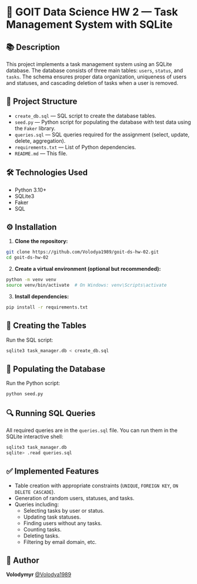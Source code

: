 
# 📘 GOIT Data Science HW 2 — Task Management System with SQLite

## 📚 Description

This project implements a task management system using an SQLite database. The database consists of three main tables: `users`, `status`, and `tasks`. The schema ensures proper data organization, uniqueness of users and statuses, and cascading deletion of tasks when a user is removed.

## 📂 Project Structure

- `create_db.sql` — SQL script to create the database tables.
- `seed.py` — Python script for populating the database with test data using the `Faker` library.
- `queries.sql` — SQL queries required for the assignment (select, update, delete, aggregation).
- `requirements.txt` — List of Python dependencies.
- `README.md` — This file.

## 🛠️ Technologies Used

- Python 3.10+
- SQLite3
- Faker
- SQL

## ⚙️ Installation

1. **Clone the repository:**

```bash
git clone https://github.com/Volodya1989/goit-ds-hw-02.git
cd goit-ds-hw-02
```

2. **Create a virtual environment (optional but recommended):**

```bash
python -m venv venv
source venv/bin/activate  # On Windows: venv\Scripts\activate
```

3. **Install dependencies:**

```bash
pip install -r requirements.txt
```

## 🧱 Creating the Tables

Run the SQL script:

```bash
sqlite3 task_manager.db < create_db.sql
```

## 🌱 Populating the Database

Run the Python script:

```bash
python seed.py
```

## 🔍 Running SQL Queries

All required queries are in the `queries.sql` file. You can run them in the SQLite interactive shell:

```bash
sqlite3 task_manager.db
sqlite> .read queries.sql
```

## ✅ Implemented Features

- Table creation with appropriate constraints (`UNIQUE`, `FOREIGN KEY`, `ON DELETE CASCADE`).
- Generation of random users, statuses, and tasks.
- Queries including:
    - Selecting tasks by user or status.
    - Updating task statuses.
    - Finding users without any tasks.
    - Counting tasks.
    - Deleting tasks.
    - Filtering by email domain, etc.

## 👤 Author

**Volodymyr** [@Volodya1989](https://github.com/Volodya1989)
